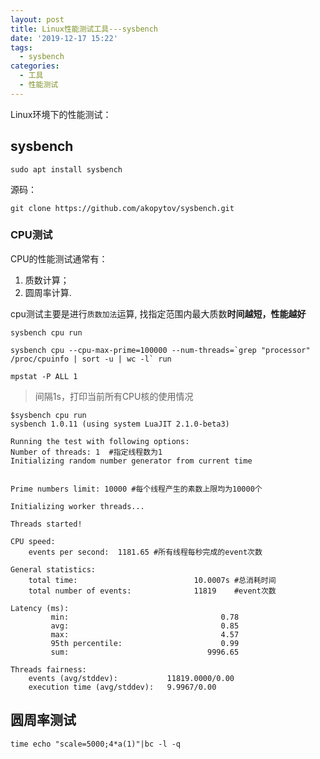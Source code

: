 ```yaml
---
layout: post
title: Linux性能测试工具---sysbench
date: '2019-12-17 15:22'
tags:
  - sysbench
categories:
  - 工具
  - 性能测试
---
```



Linux环境下的性能测试：

<!--more-->

## sysbench

```
sudo apt install sysbench
```

源码：

```
git clone https://github.com/akopytov/sysbench.git
```

### CPU测试

CPU的性能测试通常有：
1. 质数计算；
2. 圆周率计算.

cpu测试主要是进行`质数加法`运算, 找指定范围内最大质数**时间越短，性能越好**

``` shell
sysbench cpu run
```

``` shell
sysbench cpu --cpu-max-prime=100000 --num-threads=`grep "processor" /proc/cpuinfo | sort -u | wc -l` run
```

```
mpstat -P ALL 1
```
>间隔1s，打印当前所有CPU核的使用情况

``` shell
$sysbench cpu run
sysbench 1.0.11 (using system LuaJIT 2.1.0-beta3)

Running the test with following options:
Number of threads: 1  #指定线程数为1
Initializing random number generator from current time


Prime numbers limit: 10000 #每个线程产生的素数上限均为10000个

Initializing worker threads...

Threads started!

CPU speed:
    events per second:  1181.65 #所有线程每秒完成的event次数

General statistics:
    total time:                          10.0007s #总消耗时间
    total number of events:              11819    #event次数

Latency (ms):
         min:                                  0.78
         avg:                                  0.85
         max:                                  4.57
         95th percentile:                      0.99
         sum:                               9996.65

Threads fairness:
    events (avg/stddev):           11819.0000/0.00
    execution time (avg/stddev):   9.9967/0.00
```

## 圆周率测试

``` shell
time echo "scale=5000;4*a(1)"|bc -l -q
```
